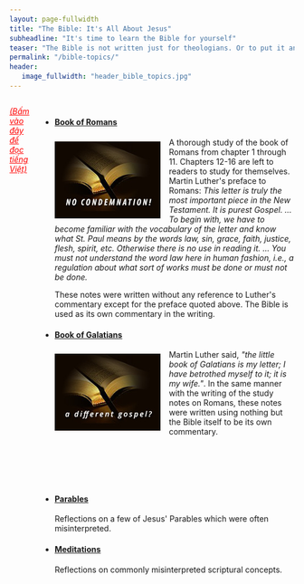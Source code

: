 ```yaml
---
layout: page-fullwidth
title: "The Bible: It's All About Jesus"
subheadline: "It's time to learn the Bible for yourself"
teaser: "The Bible is not written just for theologians. Or to put it another way, it is written so simple folks like us can understand. Of course there are many obscure passages requiring knowledge of some historical context, but there are enough clear truth to be understood and live by to last a lifetime. I like to use the analogy of a plane which is defined by three points. Let's call this a plane of truth. There are many more than 3 points of truth to define God's plan of salvation. If we frequently check our understanding, or interpretation, against them, we can't go wrong."
permalink: "/bible-topics/"
header:
   image_fullwidth: "header_bible_topics.jpg"
---
```

<div class="small-12 columns" style="padding: 0px; border-bottom: none;">

<p style="font-style: italic;"><a style="color: #ff0000;" href="{{ site.projectname }}/hoc-kinh-thanh/">(Bấm vào đây để đọc tiếng Việt)</a></p>

<ul class="side-nav">
      <li><a href="{{ site.projectname }}/bible-topics/book-of-romans/"><h4><strong>Book of Romans</strong></h4></a>
<div>
<p>
<img alt src="/images/no-condemnation.jpg" style="border: 0px none; margin: 7px 15px 0px 0px; max-width: 100%; height: 136px; padding: 0px; float: left;">
      <p style="font-weight: normal;">A thorough study of the book of Romans from chapter 1 through 11. Chapters 12-16 are left to readers to study for themselves. Martin Luther's preface to Romans: <span style="font-style: italic;">This letter is truly the most important piece in the New Testament. It is purest Gospel. ... To begin with, we have to become familiar with the vocabulary of the letter and know what St. Paul means by the words law, sin, grace, faith, justice, flesh, spirit, etc. Otherwise there is no use in reading it. ... You must not understand the word law here in human fashion, i.e., a regulation about what sort of works must be done or must not be done.</span></p>
</p>
</div>
      <p>These notes were written without any reference to Luther's commentary except for the preface quoted above. The Bible is used as its own commentary in the writing.</p>
      </li>
      <li><a href="{{ site.projectname }}/bible-topics/book-of-galatians/"><h4><strong>Book of Galatians</strong></h4></a>
<div>
<p>
<img alt src="/images/different-gospel.jpg" style="border: 0px none; margin: 7px 15px 0px 0px; max-width: 100%; height: 136px; padding: 0px; float: left;">
      <p style="font-weight: normal;">
      Martin Luther said, <em>"the little book of Galatians is my letter; I have betrothed myself to it; it is my wife."</em>. In the same manner with the writing of the study notes on Romans, these notes were written using nothing but the Bible itself to be its own commentary.
      </p><br /><br /><br /><br />
</p>
</div>
      </li>
      <li><a href="{{ site.projectname }}/bible-topics/parables/"><h4><strong>Parables</strong></h4></a><p style="font-weight: normal;">
      Reflections on a few of Jesus' Parables which were often misinterpreted.
      </p></li>
      <li><a href="{{ site.projectname }}/bible-topics/meditations/"><h4><strong>Meditations</strong></h4></a><p style="font-weight: normal;">
      Reflections on commonly misinterpreted scriptural concepts.
      </p></li>
</ul>
</div>
